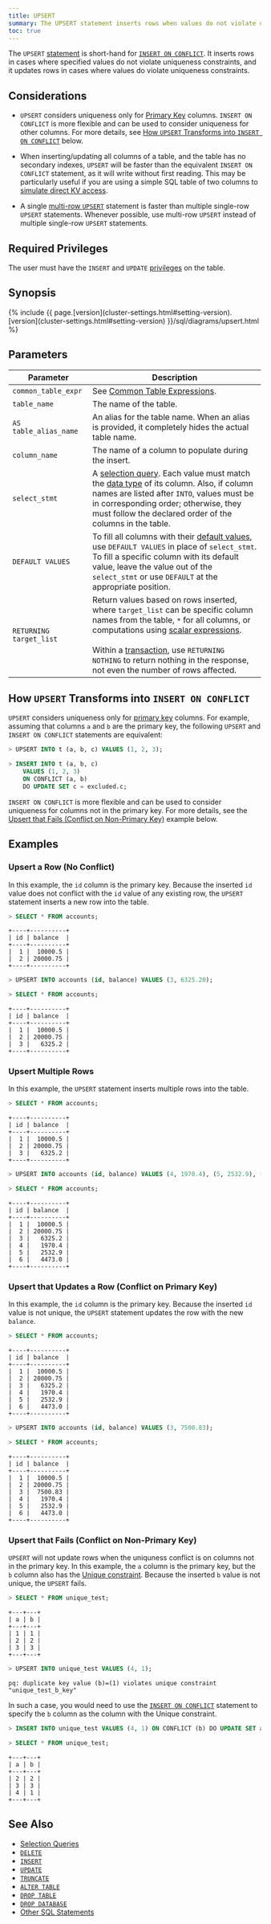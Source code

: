```yaml
---
title: UPSERT
summary: The UPSERT statement inserts rows when values do not violate uniqueness constraints, and it updates rows when values do violate uniqueness constraints.
toc: true
---
```


The `UPSERT` [statement](sql-statements.html) is short-hand for [`INSERT ON CONFLICT`](insert.html#on-conflict-clause). It inserts rows in cases where specified values do not violate uniqueness constraints, and it updates rows in cases where values do violate uniqueness constraints.


## Considerations

- `UPSERT` considers uniqueness only for [Primary Key](primary-key.html) columns. `INSERT ON CONFLICT` is more flexible and can be used to consider uniqueness for other columns. For more details, see [How `UPSERT` Transforms into `INSERT ON CONFLICT`](#how-upsert-transforms-into-insert-on-conflict) below.

- When inserting/updating all columns of a table, and the table has no secondary indexes, `UPSERT` will be faster than the equivalent `INSERT ON CONFLICT` statement, as it will write without first reading. This may be particularly useful if you are using a simple SQL table of two columns to [simulate direct KV access](frequently-asked-questions.html#can-i-use-cockroachdb-as-a-key-value-store).

- A single [multi-row `UPSERT`](#upsert-multiple-rows) statement is faster than multiple single-row `UPSERT` statements. Whenever possible, use multi-row `UPSERT` instead of multiple single-row `UPSERT` statements.

## Required Privileges

The user must have the `INSERT` and `UPDATE` [privileges](privileges.html) on the table.

## Synopsis

<div>
{% include {{ page.[version](cluster-settings.html#setting-version).[version](cluster-settings.html#setting-version) }}/sql/diagrams/upsert.html %}
</div>

<div markdown="1"></div>

## Parameters

Parameter | Description
----------|------------
`common_table_expr` | See [Common Table Expressions](common-table-expressions.html).
`table_name` | The name of the table.
`AS table_alias_name` | An alias for the table name. When an alias is provided, it completely hides the actual table name.
`column_name` | The name of a column to populate during the insert.
`select_stmt` | A [selection query](selection-queries.html). Each value must match the [data type](data-types.html) of its column. Also, if column names are listed after `INTO`, values must be in corresponding order; otherwise, they must follow the declared order of the columns in the table.
`DEFAULT VALUES` | To fill all columns with their [default values](default-value.html), use `DEFAULT VALUES` in place of `select_stmt`. To fill a specific column with its default value, leave the value out of the `select_stmt` or use `DEFAULT` at the appropriate position.
`RETURNING target_list` | Return values based on rows inserted, where `target_list` can be specific column names from the table, `*` for all columns, or computations using [scalar expressions](scalar-expressions.html).<br><br>Within a [transaction](transactions.html), use `RETURNING NOTHING` to return nothing in the response, not even the number of rows affected.

## How `UPSERT` Transforms into `INSERT ON CONFLICT`

`UPSERT` considers uniqueness only for [primary key](primary-key.html) columns. For example, assuming that columns `a` and `b` are the primary key, the following `UPSERT` and `INSERT ON CONFLICT` statements are equivalent:

~~~ sql
> UPSERT INTO t (a, b, c) VALUES (1, 2, 3);

> INSERT INTO t (a, b, c)
    VALUES (1, 2, 3)
    ON CONFLICT (a, b)
    DO UPDATE SET c = excluded.c;
~~~

`INSERT ON CONFLICT` is more flexible and can be used to consider uniqueness for columns not in the primary key. For more details, see the [Upsert that Fails (Conflict on Non-Primary Key)](#upsert-that-fails-conflict-on-non-primary-key) example below.

## Examples

### Upsert a Row (No Conflict)

In this example, the `id` column is the primary key. Because the inserted `id` value does not conflict with the `id` value of any existing row, the `UPSERT` statement inserts a new row into the table.

~~~ sql
> SELECT * FROM accounts;
~~~
~~~
+----+----------+
| id | balance  |
+----+----------+
|  1 |  10000.5 |
|  2 | 20000.75 |
+----+----------+
~~~
~~~ sql
> UPSERT INTO accounts (id, balance) VALUES (3, 6325.20);

> SELECT * FROM accounts;
~~~
~~~
+----+----------+
| id | balance  |
+----+----------+
|  1 |  10000.5 |
|  2 | 20000.75 |
|  3 |   6325.2 |
+----+----------+
~~~

### Upsert Multiple Rows

In this example, the `UPSERT` statement inserts multiple rows into the table.

~~~ sql
> SELECT * FROM accounts;
~~~
~~~
+----+----------+
| id | balance  |
+----+----------+
|  1 |  10000.5 |
|  2 | 20000.75 |
|  3 |   6325.2 |
+----+----------+
~~~
~~~ sql
> UPSERT INTO accounts (id, balance) VALUES (4, 1970.4), (5, 2532.9), (6, 4473.0);

> SELECT * FROM accounts;
~~~
~~~
+----+----------+
| id | balance  |
+----+----------+
|  1 |  10000.5 |
|  2 | 20000.75 |
|  3 |   6325.2 |
|  4 |   1970.4 |
|  5 |   2532.9 |
|  6 |   4473.0 |
+----+----------+
~~~

### Upsert that Updates a Row (Conflict on Primary Key)

In this example, the `id` column is the primary key. Because the inserted `id` value is not unique, the `UPSERT` statement updates the row with the new `balance`.

~~~ sql
> SELECT * FROM accounts;
~~~
~~~
+----+----------+
| id | balance  |
+----+----------+
|  1 |  10000.5 |
|  2 | 20000.75 |
|  3 |   6325.2 |
|  4 |   1970.4 |
|  5 |   2532.9 |
|  6 |   4473.0 |
+----+----------+
~~~
~~~ sql
> UPSERT INTO accounts (id, balance) VALUES (3, 7500.83);

> SELECT * FROM accounts;
~~~
~~~
+----+----------+
| id | balance  |
+----+----------+
|  1 |  10000.5 |
|  2 | 20000.75 |
|  3 |  7500.83 |
|  4 |   1970.4 |
|  5 |   2532.9 |
|  6 |   4473.0 |
+----+----------+
~~~

### Upsert that Fails (Conflict on Non-Primary Key)

`UPSERT` will not update rows when the uniquness conflict is on columns not in the primary key. In this example, the `a` column is the primary key, but the `b` column also has the [Unique constraint](unique.html). Because the inserted `b` value is not unique, the `UPSERT` fails.

~~~ sql
> SELECT * FROM unique_test;
~~~
~~~
+---+---+
| a | b |
+---+---+
| 1 | 1 |
| 2 | 2 |
| 3 | 3 |
+---+---+
~~~
~~~ sql
> UPSERT INTO unique_test VALUES (4, 1);
~~~
~~~
pq: duplicate key value (b)=(1) violates unique constraint "unique_test_b_key"
~~~

In such a case, you would need to use the [`INSERT ON CONFLICT`](insert.html) statement to specify the `b` column as the column with the Unique constraint.

~~~ sql
> INSERT INTO unique_test VALUES (4, 1) ON CONFLICT (b) DO UPDATE SET a = excluded.a;

> SELECT * FROM unique_test;
~~~
~~~
+---+---+
| a | b |
+---+---+
| 2 | 2 |
| 3 | 3 |
| 4 | 1 |
+---+---+
~~~

## See Also

- [Selection Queries](selection-queries.html)
- [`DELETE`](delete.html)
- [`INSERT`](insert.html)
- [`UPDATE`](update.html)
- [`TRUNCATE`](truncate.html)
- [`ALTER TABLE`](alter-table.html)
- [`DROP TABLE`](drop-table.html)
- [`DROP DATABASE`](drop-database.html)
- [Other SQL Statements](sql-statements.html)
